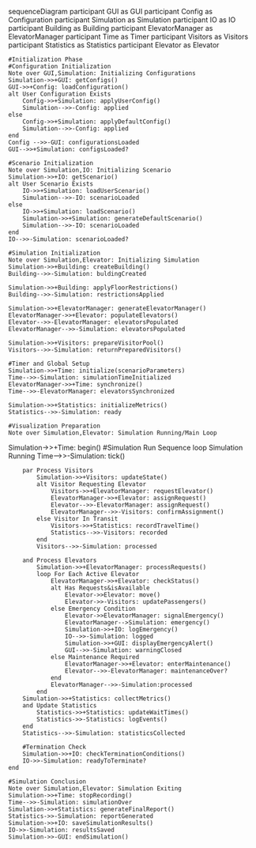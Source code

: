 sequenceDiagram
    participant GUI as GUI
    participant Config as Configuration
    participant Simulation as Simulation
    participant IO as IO
    participant Building as Building
    participant ElevatorManager as ElevatorManager
    participant Time as Timer
    participant Visitors as Visitors
    participant Statistics as Statistics
    participant Elevator as Elevator
   
    #Initialization Phase
    #Configuration Initialization
    Note over GUI,Simulation: Initializing Configurations
    Simulation->>+GUI: getConfigs()
    GUI->>+Config: loadConfiguration()
    alt User Configuration Exists
        Config->>+Simulation: applyUserConfig()
        Simulation-->>-Config: applied
    else
        Config->>+Simulation: applyDefaultConfig()
        Simulation-->>-Config: applied
    end
    Config -->>-GUI: configurationsLoaded  
    GUI-->>+Simulation: configsLoaded?
    
    #Scenario Initialization
    Note over Simulation,IO: Initializing Scenario
    Simulation->>+IO: getScenario()
    alt User Scenario Exists
        IO->>+Simulation: loadUserScenario()
        Simulation-->>-IO: scenarioLoaded
    else
        IO->>+Simulation: loadScenario()
        Simulation->>+Simulation: generateDefaultScenario()
        Simulation-->>-IO: scenarioLoaded
    end
    IO-->>-Simulation: scenarioLoaded?

    #Simulation Initialization
    Note over Simulation,Elevator: Initializing Simulation
    Simulation->>+Building: createBuilding()
    Building-->>-Simulation: buldingCreated

    Simulation->>+Building: applyFloorRestrictions()
    Building-->>-Simulation: restrictionsApplied

    Simulation->>+ElevatorManager: generateElevatorManager()
    ElevatorManager->>+Elevator: populateElevators()
    Elevator-->>-ElevatorManager: elevatorsPopulated
    ElevatorManager-->>-Simulation: elevatorsPopulated

    Simulation->>+Visitors: prepareVisitorPool()
    Visitors-->>-Simulation: returnPreparedVisitors()
    
    #Timer and Global Setup
    Simulation->>+Time: initialize(scenarioParameters)
    Time-->>-Simulation: simulationTimeInitialized
    ElevatorManager->>+Time: synchronize()
    Time-->>-ElevatorManager: elevatorsSynchronized
    
    Simulation->>+Statistics: initializeMetrics()
    Statistics-->>-Simulation: ready
    
    #Visualization Preparation
    Note over Simulation,Elevator: Simulation Running/Main Loop 
   
   Simulation->>+Time: begin()
    #Simulation Run Sequence
    loop Simulation Running
        Time-->>-Simulation: tick()
        
        par Process Visitors
            Simulation->>+Visitors: updateState()
            alt Visitor Requesting Elevator
                Visitors->>+ElevatorManager: requestElevator()
                ElevatorManager->>+Elevator: assignRequest()
                Elevator-->>-ElevatorManager: assignRequest()
                ElevatorManager-->>-Visitors: confirmAssignment()
            else Visitor In Transit
                Visitors->>+Statistics: recordTravelTime()
                Statistics-->>-Visitors: recorded
            end
            Visitors-->>-Simulation: processed
       
        and Process Elevators
            Simulation->>+ElevatorManager: processRequests()
            loop For Each Active Elevator
                ElevatorManager->>+Elevator: checkStatus()
                alt Has Requests&isAvailable
                    Elevator->>Elevator: move()
                    Elevator->>-Visitors: updatePassengers()
                else Emergency Condition
                    Elevator->>ElevatorManager: signalEmergency()
                    ElevatorManager-->Simulation: emergency()
                    Simulation->>+IO: logEmergency()
                    IO-->>-Simulation: logged
                    Simulation->>+GUI: displayEmergencyAlert()
                    GUI-->>-Simulation: warningClosed
                else Maintenance Required
                    ElevatorManager->>+Elevator: enterMaintenance()
                    Elevator-->>-ElevatorManager: maintenanceOver?
                end
                ElevatorManager-->>-Simulation:processed
            end
        Simulation->>+Statistics: collectMetrics()
        and Update Statistics
            Statistics->>+Statistics: updateWaitTimes()
            Statistics->>-Statistics: logEvents()
        end
        Statistics-->>-Simulation: statisticsCollected
        
        #Termination Check
        Simulation->>+IO: checkTerminationConditions()
        IO->>-Simulation: readyToTerminate?
    end
    
    #Simulation Conclusion
    Note over Simulation,Elevator: Simulation Exiting
    Simulation->>+Time: stopRecording()
    Time-->>-Simulation: simulationOver
    Simulation->>+Statistics: generateFinalReport()
    Statistics->>-Simulation: reportGenerated
    Simulation->>+IO: saveSimulationResults()
    IO->>-Simulation: resultsSaved
    Simulation->>-GUI: endSimulation()